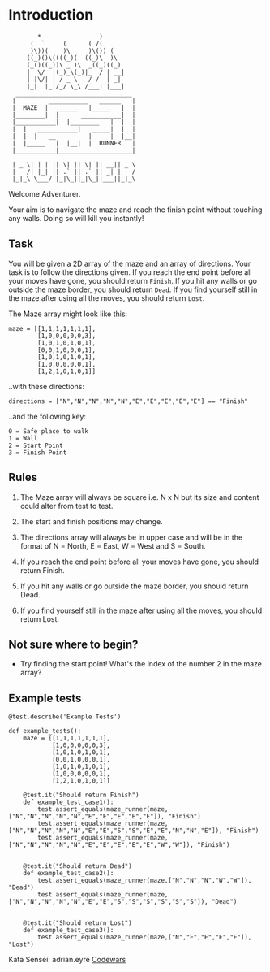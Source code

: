 # Introduction

```
        *                )         
      (  `     (      ( /(              
      )\))(    )\     )\()) (            
     ((_)()\((((_)(  ((_)\  )\            
     (_()((_))\ _ )\  _((_)((_)          
     |  \/  |(_)_\(_)|_  / | __|  
     | |\/| | / _ \   / /  | _|
     |_|  |_|/_/ \_\ /___| |___|
  ________________________________
 |         ___________   ______   |
 |  MAZE  |   _____   |_____   |  |
 |________|  |      ___________|  |
 |___________|  |________   |  |  |
 |  |   ___________|   _____|  |  |
 |  |  |   __         |     |  |__|
 |  |_____   |  |__|  |  RUNNER   |
 |___________|____________________|

 | _ \| | | || \| || \| || __|| _ \  
 |   /| |_| || .` || .` || _| |   /
 |_|_\ \___/ |_|\_||_|\_||___||_|_\
```

Welcome Adventurer. 

Your aim is to navigate the maze and reach the finish point without touching any walls. Doing so will kill you instantly!

## Task

You will be given a 2D array of the maze and an array of directions. Your task is to follow the directions given. If you reach the end point before all your moves have gone, you should return `Finish`. If you hit any walls or go outside the maze border, you should return `Dead`. If you find yourself still in the maze after using all the moves, you should return `Lost`.

The Maze array might look like this:

```
maze = [[1,1,1,1,1,1,1],
        [1,0,0,0,0,0,3],
        [1,0,1,0,1,0,1],
        [0,0,1,0,0,0,1],
        [1,0,1,0,1,0,1],
        [1,0,0,0,0,0,1],
        [1,2,1,0,1,0,1]]
```
..with these directions:
```
directions = ["N","N","N","N","N","E","E","E","E","E"] == "Finish"
```
..and the following key:

```      
0 = Safe place to walk
1 = Wall
2 = Start Point
3 = Finish Point
```



## Rules
1. The Maze array will always be square i.e. N x N but its size and content could alter from test to test.

2. The start and finish positions may change.

3. The directions array will always be in upper case and will be in the format of N = North, E = East, W = West and S = South.

4. If you reach the end point before all your moves have gone, you should return Finish.

5. If you hit any walls or go outside the maze border, you should return Dead.

6. If you find yourself still in the maze after using all the moves, you should return Lost.

## Not sure where to begin?

- Try finding the start point! What's the index of the number 2 in the maze array?

## Example tests

```
@test.describe('Example Tests')

def example_tests():
    maze = [[1,1,1,1,1,1,1],
            [1,0,0,0,0,0,3],
            [1,0,1,0,1,0,1],
            [0,0,1,0,0,0,1],
            [1,0,1,0,1,0,1],
            [1,0,0,0,0,0,1],
            [1,2,1,0,1,0,1]]
    
    @test.it("Should return Finish")
    def example_test_case1():
        test.assert_equals(maze_runner(maze,["N","N","N","N","N","E","E","E","E","E"]), "Finish")
        test.assert_equals(maze_runner(maze,["N","N","N","N","N","E","E","S","S","E","E","N","N","E"]), "Finish")
        test.assert_equals(maze_runner(maze,["N","N","N","N","N","E","E","E","E","E","W","W"]), "Finish")
    
    
    @test.it("Should return Dead")
    def example_test_case2():
        test.assert_equals(maze_runner(maze,["N","N","N","W","W"]), "Dead")
        test.assert_equals(maze_runner(maze,["N","N","N","N","N","E","E","S","S","S","S","S","S"]), "Dead")
    
    
    @test.it("Should return Lost")
    def example_test_case3():
        test.assert_equals(maze_runner(maze,["N","E","E","E","E"]), "Lost")

```

Kata Sensei: adrian.eyre [Codewars](https://www.codewars.com/kata/58663693b359c4a6560001d6)
